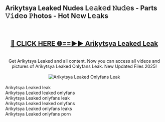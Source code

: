 <h2>Arikytsya Leaked Nudes L𝚎𝚊k𝚎d 𝙽u𝚍𝚎s - Parts 𝚅𝚒d𝚎o 𝙿hotos - Hot N𝚎w L𝚎𝚊ks</h2>
<br>
<div align="center">
<h2><a href="https://213.232.235.80/live/video.php?q=arikytsya-leaked" rel="nofollow">🔴 CLICK HERE 🌐==►► Arikytsya Leaked Leak</a></h2>
<br>
Get Arikytsya Leaked and all content. Now you can access all videos and pictures of Arikytsya Leaked Onlyfans Leak. New Updated Files 2025!
<br>
<br>
<a href="https://213.232.235.80/live/video.php?q=arikytsya-leaked" rel="nofollow" data-target="animated-image.originalLink"><img src="https://i.imgur.com/1EjSzPs.png" alt="Arikytsya Leaked Onlyfans Leak" style="max-width: 100%; display: inline-block;" data-target="animated-image.originalImage"></a>
</div>
<br>
Arikytsya Leaked leak<br>
Arikytsya Leaked leaked onlyfans<br>
Arikytsya Leaked onlyfans leak<br>
Arikytsya Leaked leaked onlyfans<br>
Arikytsya Leaked onlyfans leaks<br>
Arikytsya Leaked onlyfans porn
